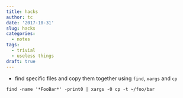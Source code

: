 ```yaml
---
title: hacks
author: tc
date: '2017-10-31'
slug: hacks
categories:
  - notes
tags:
  - trivial
  - useless things
draft: true
---
```


- find specific files and copy them together using `find`, `xargs` and `cp`

```
find -name '*FooBar*' -print0 | xargs -0 cp -t ~/foo/bar
```